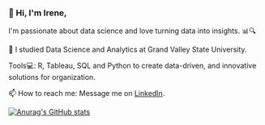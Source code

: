### 👋 Hi,  I'm Irene,

I'm passionate about data science and love turning data into insights. 📊🔍

💼 I studied Data Science and Analytics at Grand Valley State University.

Tools💻: R, Tableau, SQL and Python to create data-driven, and innovative solutions for organization.

 📫 How to reach me: Message me on [LinkedIn](https://www.linkedin.com/in/irene-kibet).

 <!---Github Stats--->
[![Anurag's GitHub stats](https://github-readme-stats.vercel.app/api?username=IreneKibet)](https://github.com/IreneKibet/github-readme-stats)
